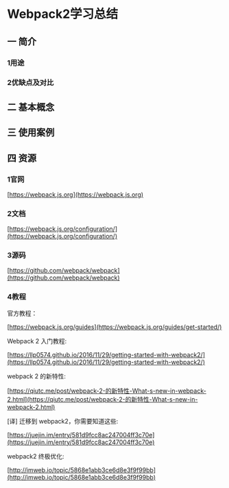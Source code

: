 # Webpack2学习总结

## 一 简介

### 1用途

### 2优缺点及对比

## 二 基本概念

## 三 使用案例

## 

## 四 资源

### 1官网

[https://webpack.js.org](https://webpack.js.org)

### 2文档

[https://webpack.js.org/configuration/](https://webpack.js.org/configuration/)

### 3源码

[https://github.com/webpack/webpack](https://github.com/webpack/webpack)

### 4教程

官方教程：

[https://webpack.js.org/guides](https://webpack.js.org/guides/get-started/)

Webpack 2 入门教程:

[https://llp0574.github.io/2016/11/29/getting-started-with-webpack2/](https://llp0574.github.io/2016/11/29/getting-started-with-webpack2/)

webpack 2 的新特性:

[https://qiutc.me/post/webpack-2-的新特性-What-s-new-in-webpack-2.html](https://qiutc.me/post/webpack-2-的新特性-What-s-new-in-webpack-2.html)

\[译\] 迁移到 webpack2，你需要知道这些:

[https://juejin.im/entry/581d9fcc8ac247004ff3c70e](https://juejin.im/entry/581d9fcc8ac247004ff3c70e)

webpack2 终极优化:

[http://imweb.io/topic/5868e1abb3ce6d8e3f9f99bb](http://imweb.io/topic/5868e1abb3ce6d8e3f9f99bb)

